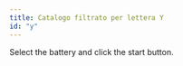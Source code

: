 ```yaml
---
title: Catalogo filtrato per lettera Y
id: "y"
---
```

Select the battery and click the start button.